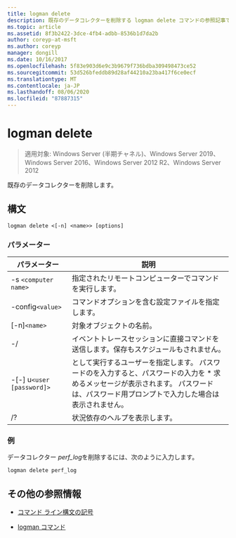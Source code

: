 ```yaml
---
title: logman delete
description: 既存のデータコレクターを削除する logman delete コマンドの参照記事です。
ms.topic: article
ms.assetid: 8f3b2422-3dce-4fb4-adbb-8536b1d7da2b
author: coreyp-at-msft
ms.author: coreyp
manager: dongill
ms.date: 10/16/2017
ms.openlocfilehash: 5f83e903d6e9c3b9679f736bdba309498473ce52
ms.sourcegitcommit: 53d526bfeddb89d28af44210a23ba417f6ce0ecf
ms.translationtype: MT
ms.contentlocale: ja-JP
ms.lasthandoff: 08/06/2020
ms.locfileid: "87887315"
---
```

# <a name="logman-delete"></a>logman delete

> 適用対象: Windows Server (半期チャネル)、Windows Server 2019、Windows Server 2016、Windows Server 2012 R2、Windows Server 2012

既存のデータコレクターを削除します。

## <a name="syntax"></a>構文

```
logman delete <[-n] <name>> [options]
```

### <a name="parameters"></a>パラメーター

| パラメーター | 説明 |
| --------- | ----------- |
| -s `<computer name>` | 指定されたリモートコンピューターでコマンドを実行します。 |
| -config`<value>` | コマンドオプションを含む設定ファイルを指定します。 |
| [-n]`<name>` | 対象オブジェクトの名前。 |
| -/ | イベントトレースセッションに直接コマンドを送信します。保存もスケジュールもされません。 |
| -[-] u`<user [password]>` | として実行するユーザーを指定します。 パスワードのを入力すると、パスワードの入力を \* 求めるメッセージが表示されます。 パスワードは、パスワード用プロンプトで入力した場合は表示されません。 |
| /? | 状況依存のヘルプを表示します。 |

### <a name="examples"></a>例

データコレクター *perf_log*を削除するには、次のように入力します。

```
logman delete perf_log
```

## <a name="additional-references"></a>その他の参照情報

- [コマンド ライン構文の記号](command-line-syntax-key.md)

- [logman コマンド](logman.md)
